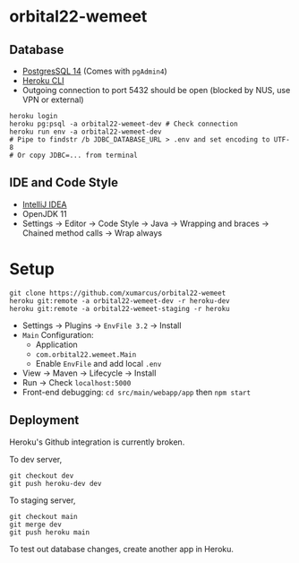 # orbital22-wemeet

## Database
- [PostgresSQL 14](https://www.postgresql.org/download/) (Comes with `pgAdmin4`)
- [Heroku CLI](https://devcenter.heroku.com/articles/heroku-cli#install-the-heroku-cli)
- Outgoing connection to port 5432 should be open (blocked by NUS, use VPN or external)
```shell
heroku login
heroku pg:psql -a orbital22-wemeet-dev # Check connection
heroku run env -a orbital22-wemeet-dev
# Pipe to findstr /b JDBC_DATABASE_URL > .env and set encoding to UTF-8
# Or copy JDBC=... from terminal 
```

## IDE and Code Style
- [IntelliJ IDEA](https://www.jetbrains.com/idea/download/) 
- OpenJDK 11
- Settings &rarr; Editor &rarr; Code Style &rarr; Java &rarr; Wrapping and braces &rarr; Chained method calls &rarr; Wrap always

# Setup
```shell
git clone https://github.com/xumarcus/orbital22-wemeet
heroku git:remote -a orbital22-wemeet-dev -r heroku-dev
heroku git:remote -a orbital22-wemeet-staging -r heroku
```
- Settings &rarr; Plugins &rarr; `EnvFile 3.2` &rarr; Install
- `Main` Configuration:
  - Application
  - `com.orbital22.wemeet.Main`
  - Enable `EnvFile` and add local `.env`
- View &rarr; Maven &rarr; Lifecycle &rarr; Install
- Run &rarr; Check `localhost:5000`
- Front-end debugging: `cd src/main/webapp/app` then `npm start`

## Deployment
Heroku's Github integration is currently broken.

To dev server,
```shell
git checkout dev
git push heroku-dev dev
```
To staging server,
```
git checkout main
git merge dev
git push heroku main
```
To test out database changes, create another app in Heroku.